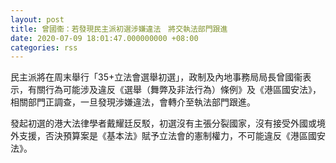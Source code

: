 ```yaml
---
layout: post
title: 曾國衞：若發現民主派初選涉嫌違法　將交執法部門跟進
date: 2020-07-09 18:01:47.000000000 +08:00
categories: rss
---
```


民主派將在周末舉行「35+立法會選舉初選」，政制及內地事務局局長曾國衞表示，有關行為可能涉及違反《選舉（舞弊及非法行為）條例》及《港區國安法》，相關部門正調查，一旦發現涉嫌違法，會轉介至執法部門跟進。

發起初選的港大法律學者戴耀廷反駁，初選沒有主張分裂國家，沒有接受外國或境外支援，否決預算案是《基本法》賦予立法會的憲制權力，不可能違反《港區國安法》。
